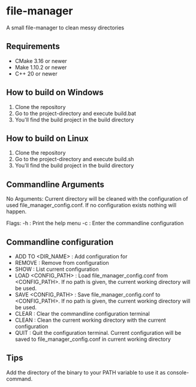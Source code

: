 # file-manager
A small file-manager to clean messy directories

## Requirements
- CMake 3.16 or newer
- Make 1.10.2 or newer
- C++ 20 or newer

## How to build on Windows
1. Clone the repository
2. Go to the project-directory and execute build.bat
3. You'll find the build project in the build directory

## How to build on Linux
1. Clone the repository
2. Go to the project-directory and execute build.sh
3. You'll find the build project in the build directory

## Commandline Arguments

No Arguments: 
Current directory will be cleaned with the configuration of used file_manager_config.conf. If no configuration exists nothing will happen.

Flags:
-h : Print the help menu
-c : Enter the commandline configuration

## Commandline configuration

- ADD <EXT> TO <DIR_NAME> : Add configuration for <EXT>
- REMOVE <EXT> : Remove <EXT> from configuration
- SHOW : List current configuration
- LOAD <CONFIG_PATH> : Load file_manager_config.conf from <CONFIG_PATH>. If no path is given, the current working directory will be used.
- SAVE <CONFIG_PATH> : Save file_manager_config.conf to <CONFIG_PATH>. If no path is given, the current working directory will be used.
- CLEAR : Clear the commandline configuration terminal
- CLEAN : Clean the current working directory with the current configuration
- QUIT : Quit the configuration terminal. Current configuration will be saved to file_manager_config.conf in current working directory

## Tips

Add the directory of the binary to your PATH variable to use it as console-command.